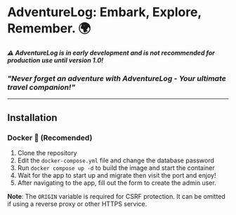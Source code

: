 # AdventureLog: Embark, Explore, Remember. 🌍

_**⚠️ AdventureLog is in early development and is not recommended for production use until version 1.0!**_
### *"Never forget an adventure with AdventureLog - Your ultimate travel companion!"*
-----
## Installation

### Docker 🐋 (Recomended)
1. Clone the repository
2. Edit the `docker-compose.yml` file and change the database password
3. Run `docker compose up -d` to build the image and start the container
4. Wait for the app to start up and migrate then visit the port and enjoy!
5. After navigating to the app, fill out the form to create the admin user.

**Note**: The `ORIGIN` variable is required for CSRF protection. It can be omitted if using a reverse proxy or other HTTPS service.

